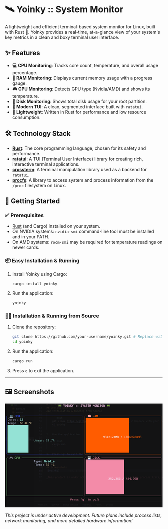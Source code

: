 # 🛰️ Yoinky :: System Monitor


A lightweight and efficient terminal-based system monitor for Linux, built with Rust 🦀. Yoinky provides a real-time, at-a-glance view of your system's key metrics in a clean and boxy terminal user interface.

## ✨ Features

- **💻 CPU Monitoring**: Tracks core count, temperature, and overall usage percentage.
- **🧠 RAM Monitoring**: Displays current memory usage with a progress gauge.
- **🎮 GPU Monitoring**: Detects GPU type (Nvidia/AMD) and shows its temperature.
- **💾 Disk Monitoring**: Shows total disk usage for your root partition.
- **🎨 Modern TUI**: A clean, segmented interface built with `ratatui`.
- **🚀 Lightweight**: Written in Rust for performance and low resource consumption.

## 🛠️ Technology Stack

- **[Rust](https://www.rust-lang.org/)**: The core programming language, chosen for its safety and performance.
- **[ratatui](https://ratatui.rs/)**: A TUI (Terminal User Interface) library for creating rich, interactive terminal applications.
- **[crossterm](https://github.com/crossterm-rs/crossterm)**: A terminal manipulation library used as a backend for `ratatui`.
- **[procfs](https://github.com/eminence/procfs)**: A library to access system and process information from the `/proc` filesystem on Linux.

## 🚀 Getting Started

### ✅ Prerequisites

- [Rust](https://www.rust-lang.org/tools/install) (and Cargo) installed on your system.
- On NVIDIA systems: `nvidia-smi` command-line tool must be installed and in your PATH.
- On AMD systems: `rocm-smi` may be required for temperature readings on newer cards.

### 📦 Easy Installation & Running

1.  Install Yoinky using Cargo:

    ```bash
    cargo install yoinky
    ```

2.  Run the application:

    ```bash
    yoinky
    ```

### 👨‍💻 Installation & Running from Source

1.  Clone the repository:

    ```bash
    git clone https://github.com/your-username/yoinky.git # Replace with your repo URL
    cd yoinky
    ```

2.  Run the application:

    ```bash
    cargo run
    ```

3.  Press `q` to exit the application.

---

## 🖼️ Screenshots

![Yoinky](yoinkySS.png)

_This project is under active development. Future plans include process lists, network monitoring, and more detailed hardware information!_

